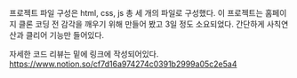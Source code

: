 프로젝트 파일 구성은 html, css, js 총 세 개의 파일로 구성했다.
이 프로젝트는 홈페이지 클론 코딩 전 감각을 깨우기 위해 만들어 봤고 3일 정도 소요되었다.
간단하게 사칙연산과 클리어 기능만 들어있다.

자세한 코드 리뷰는 밑에 링크에 작성되어있다.
<https://www.notion.so/cf7d16a974274c0391b2999a05c2e5a4>
